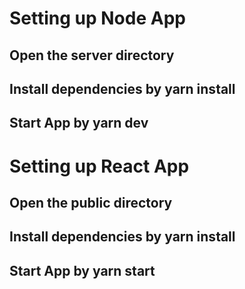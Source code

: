 # Setting up Node App

## Open the server directory

## Install dependencies by yarn install

## Start App by yarn dev

# Setting up React App

## Open the public directory

## Install dependencies by yarn install

## Start App by yarn start
